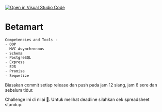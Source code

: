 [![Open in Visual Studio Code](https://classroom.github.com/assets/open-in-vscode-718a45dd9cf7e7f842a935f5ebbe5719a5e09af4491e668f4dbf3b35d5cca122.svg)](https://classroom.github.com/online_ide?assignment_repo_id=13470668&assignment_repo_type=AssignmentRepo)
# Betamart

```txt
Competencies and Tools :
- OOP
- MVC Asynchronous
- Schema
- PostgreSQL
- Express
- EJS
- Promise
- Sequelize
```

Biasakan commit setiap release dan push pada jam 12 siang, jam 6 sore dan sebelum tidur.

Challenge ini di nilai 💯.
Untuk melihat deadline silahkan cek spreadsheet standup.
